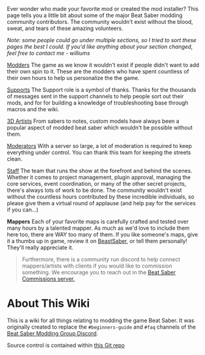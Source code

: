 <!-- TITLE: About -->
<!-- SUBTITLE: Who are we? -->

Ever wonder who made your favorite mod or created the mod installer? This page tells you a little bit about some of the major Beat Saber modding community contributors. The community wouldn't exist without the blood, sweat, and tears of these amazing volunteers.

*Note: some people could go under multiple sections, so I tried to sort these pages the best I could. If you'd like anything about your section changed, feel free to contact me - williums*


[Modders](/about/modders)
The game as we know it wouldn't exist if people didn't want to add their own spin to it. These are the modders who have spent countless of their own hours to help us personalize the the game.

[Supports](/about/supports)
The Support role is a symbol of thanks. Thanks for the thousands of messages sent in the support channels to help people sort out their mods, and for for building a knowledge of troubleshooting base through macros and the wiki. 

[3D Artists](/about/3-d-artists)
From sabers to notes, custom models have always been a popular aspect of modded beat saber which wouldn't be possible without them.

[Moderators](/about/moderators)
With a server so large, a lot of moderation is required to keep everything under control. You can thank this team for keeping the streets clean.

[Staff](/about/staff)
The team that runs the show at the forefront and behind the scenes. Whether it comes to project management, plugin approval, managing the core services, event coordination, or many of the other secret projects, there's always lots of work to be done. The community wouldn't exist without the countless hours contributed by these incredible individuals, so please give them a virtual round of applause (and help pay for the services if you can...)

__Mappers__
Each of your favorite maps is carefully crafted and tested over many hours by a talented mapper. As much as we'd love to include them here too, there are WAY too many of them. If you like someone's maps, give it a thumbs up in game, review it on [BeastSaber](https://bsaber.com), or tell them personally! They'll really appreciate it. 

>Furthermore, there is a community run discord to help connect mappers/artists with clients if you would like to commission something. We encourage you to reach out in the [Beat Saber Commissions server.](https://discord.gg/4RbcH5G)

# About This Wiki

This is a wiki for all things relating to modding the game Beat Saber.
It was originally created to replace the `#beginners-guide` and `#faq` channels of the [Beat Saber Modding Group Discord](https://discord.gg/beatsabermods).

Source control is contained within [this Git repo](https://github.com/megalon/beat-saber-community-wiki)
